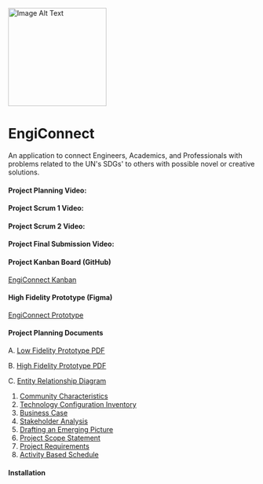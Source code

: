 <p align="left">
  <img src="https://github.com/sharoika/EngiConnect/assets/27317883/87d6fa41-76ec-4ea1-90f4-20258daf6282" width="200" height="200" alt="Image Alt Text">
</p>

# EngiConnect
An application to connect Engineers, Academics, and Professionals with problems related to the UN's SDGs' to others with possible novel or creative solutions.

#### Project Planning Video:
#### Project Scrum 1 Video:
#### Project Scrum 2 Video:
#### Project Final Submission Video: 

#### Project Kanban Board (GitHub)
[EngiConnect Kanban](https://github.com/users/sharoika/projects/1/views/2)

#### High Fidelity Prototype (Figma)
[EngiConnect Prototype](https://www.figma.com/proto/S18fQAAUFlLbFd9iSoSWCy/EngiConnect?type=design&node-id=6-78&t=3ncTEZephW6UAmal-1&scaling=scale-down&page-id=0%3A1&starting-point-node-id=6%3A120&show-proto-sidebar=1&mode=desig)

#### Project Planning Documents
A. [Low Fidelity Prototype PDF](https://github.com/sharoika/EngiConnect/blob/18ad520ce97a002a7e71b8691a122287fccddc30/Project%20Planning/PDFs/Lo-Fi%20Prototype.pdf)

B. [High Fidelity Prototype PDF](https://github.com/sharoika/EngiConnect/blob/18ad520ce97a002a7e71b8691a122287fccddc30/Project%20Planning/PDFs/Hi-Fi%20Prototype.pdf)

C. [Entity Relationship Diagram](https://github.com/sharoika/EngiConnect/blob/18ad520ce97a002a7e71b8691a122287fccddc30/Project%20Planning/PDFs/MVP%201%20Entity%20Relationship%20Diagram.png)

1. [Community Characteristics](https://github.com/sharoika/EngiConnect/blob/3424c165f27869a930037c7df2114e83c2dba125/Project%20Planning/PDFs/P01%20-%20Community%20Characteristics%20Orientation.pdf)
2. [Technology Configuration Inventory](https://github.com/sharoika/EngiConnect/blob/dc86ca16d81b9d92eed9399903c532cda6e048a0/Project%20Planning/PDFs/P02%20-%20Technology%20Configuration%20Inventory.pdf)
3. [Business Case](https://github.com/sharoika/EngiConnect/blob/dc86ca16d81b9d92eed9399903c532cda6e048a0/Project%20Planning/PDFs/P03%20-%20Business%20Case.pdf)
4. [Stakeholder Analysis](https://github.com/sharoika/EngiConnect/blob/dc86ca16d81b9d92eed9399903c532cda6e048a0/Project%20Planning/PDFs/P04%20-%20Stakeholder%20Analysis.pdf)
5. [Drafting an Emerging Picture](https://github.com/sharoika/EngiConnect/blob/dc86ca16d81b9d92eed9399903c532cda6e048a0/Project%20Planning/PDFs/P05%20-%20Drafting%20an%20Emerging%20Picture.pdf)
6. [Project Scope Statement](https://github.com/sharoika/EngiConnect/blob/dc86ca16d81b9d92eed9399903c532cda6e048a0/Project%20Planning/PDFs/P06%20-%20Project%20Scope%20Statement.pdf)
7. [Project Requirements](https://github.com/sharoika/EngiConnect/blob/dc86ca16d81b9d92eed9399903c532cda6e048a0/Project%20Planning/PDFs/P07%20-%20Project%20Requirements.pdf)
8. [Activity Based Schedule](https://github.com/sharoika/EngiConnect/blob/dc86ca16d81b9d92eed9399903c532cda6e048a0/Project%20Planning/PDFs/P08%20-%20Activity%20Based%20Schedule.pdf)

#### Installation
